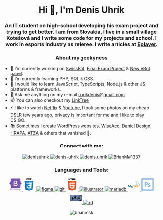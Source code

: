 <h1 align="center">Hi 👋, I'm Denis Uhrík</h1>
<h3 align="center">An IT student on high-school developing his exam project and trying to get better. I am from Slovakia, I live in a small village Kotešová and I write some code for my projects and school. I work in esports industry as referee. I write articles at <a href="eplayer.sk" target="_blank">Eplayer</a>.</h3>

<h3 align="center">About my geekyness</h3>

- 🔭 I’m currently working on [SwissBot](https://swissbot.eu), [Final Exam Project](https://github.com/BrianMSK/zmaturuj.me) & [New eBot panel](https://ebot.swissbot.eu). 
- 🌱 I’m currently learning PHP, SQL & CSS.
- 🎈 I would like to learn JavaScript, TypeScripts, Node.js & other JS platforms & frameworks.
- 💬 Ask me anything on my e-mail [uhrikdenis@gmail.com](mailto:uhrikdenis@gmail.com)
- 📫 You can also checkout my [LinkTree](https://linktr.ee/denisuhrik) 
- ⚡ I like to watch [Netflix](https://netflix.com) & [Youtube](https://youtube.com), I took some photos on my cheap DSLR few years ago, privacy is important for me and I like to play CS:GO.
- 📚 Sometimes I create WordPress websites. [WiseAcc](https://wiseacc.com.au), [Daniel Design](https://danieldesign.sk), [HRAPA](https://hrapa.sk), [ATZA](https://atza.sk) & others that vanished 👻.


<h3 align="center">Connect with me:</h3>
<p align="center">
<a href="https://twitter.com/denisuhrik" target="blank"><img align="center" src="https://raw.githubusercontent.com/rahuldkjain/github-profile-readme-generator/master/src/images/icons/Social/twitter.svg" alt="denisuhrik" height="30" width="40" /></a>
<a href="https://linkedin.com/in/denis-uhrik" target="blank"><img align="center" src="https://raw.githubusercontent.com/rahuldkjain/github-profile-readme-generator/master/src/images/icons/Social/linked-in-alt.svg" alt="denis-uhrik" height="30" width="40" /></a>
<a href="https://instagram.com/denis.uhrik" target="blank"><img align="center" src="https://raw.githubusercontent.com/rahuldkjain/github-profile-readme-generator/master/src/images/icons/Social/instagram.svg" alt="denis.uhrik" height="30" width="40" /></a>
<a href="https://discord.gg/BrianM#1337" target="blank"><img align="center" src="https://raw.githubusercontent.com/rahuldkjain/github-profile-readme-generator/master/src/images/icons/Social/discord.svg" alt="BrianM#1337" height="30" width="40" /></a>
</p>

<h3 align="center">Languages and Tools:</h3>
<p align="center"> <a href="https://getbootstrap.com" target="_blank" rel="noreferrer"> <img src="https://raw.githubusercontent.com/devicons/devicon/master/icons/bootstrap/bootstrap-plain-wordmark.svg" alt="bootstrap" width="40" height="40"/> </a> <a href="https://www.w3schools.com/css/" target="_blank" rel="noreferrer"> <img src="https://raw.githubusercontent.com/devicons/devicon/master/icons/css3/css3-original-wordmark.svg" alt="css3" width="40" height="40"/> </a> <a href="https://www.figma.com/" target="_blank" rel="noreferrer"> <img src="https://www.vectorlogo.zone/logos/figma/figma-icon.svg" alt="figma" width="40" height="40"/> </a> <a href="https://git-scm.com/" target="_blank" rel="noreferrer"> <img src="https://www.vectorlogo.zone/logos/git-scm/git-scm-icon.svg" alt="git" width="40" height="40"/> </a> <a href="https://www.w3.org/html/" target="_blank" rel="noreferrer"> <img src="https://raw.githubusercontent.com/devicons/devicon/master/icons/html5/html5-original-wordmark.svg" alt="html5" width="40" height="40"/> </a> <a href="https://www.adobe.com/in/products/illustrator.html" target="_blank" rel="noreferrer"> <img src="https://www.vectorlogo.zone/logos/adobe_illustrator/adobe_illustrator-icon.svg" alt="illustrator" width="40" height="40"/> </a> <a href="https://mariadb.org/" target="_blank" rel="noreferrer"> <img src="https://www.vectorlogo.zone/logos/mariadb/mariadb-icon.svg" alt="mariadb" width="40" height="40"/> </a> <a href="https://www.mysql.com/" target="_blank" rel="noreferrer"> <img src="https://raw.githubusercontent.com/devicons/devicon/master/icons/mysql/mysql-original-wordmark.svg" alt="mysql" width="40" height="40"/> </a> <a href="https://www.photoshop.com/en" target="_blank" rel="noreferrer"> <img src="https://raw.githubusercontent.com/devicons/devicon/master/icons/photoshop/photoshop-line.svg" alt="photoshop" width="40" height="40"/> </a> <a href="https://www.php.net" target="_blank" rel="noreferrer"> <img src="https://raw.githubusercontent.com/devicons/devicon/master/icons/php/php-original.svg" alt="php" width="40" height="40"/> </a> <a href="https://www.adobe.com/products/xd.html" target="_blank" rel="noreferrer"> <img src="https://cdn.worldvectorlogo.com/logos/adobe-xd.svg" alt="xd" width="40" height="40"/> </a> </p>

<p align="center"><img align="center" src="https://github-readme-stats.vercel.app/api?username=brianmsk&show_icons=true&locale=en&count_private=true&theme=dark" alt="brianmsk" /></p>
